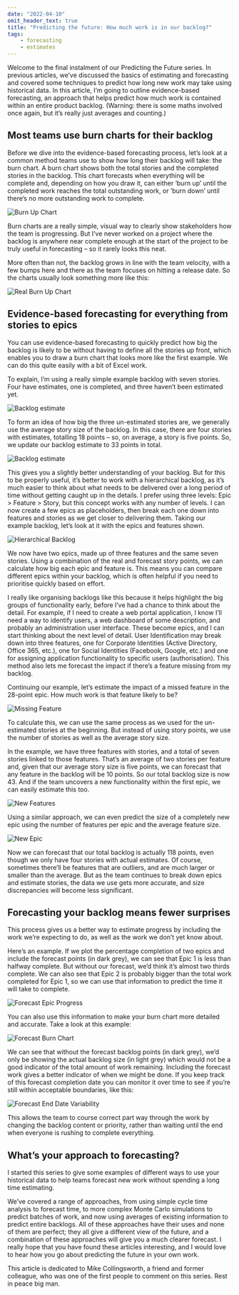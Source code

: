 ```yaml
---
date: "2022-04-10"
omit_header_text: true
title: "Predicting the future: How much work is in our backlog?"
tags: 
    - forecasting
    - estimates
---
```


Welcome to the final instalment of our Predicting the Future series. In previous articles, we’ve discussed the basics of estimating and forecasting and covered some techniques to predict how long new work may take using historical data. In this article, I’m going to outline evidence-based forecasting, an approach that helps predict how much work is contained within an entire product backlog. (Warning: there is some maths involved once again, but it’s really just averages and counting.)

## Most teams use burn charts for their backlog

Before we dive into the evidence-based forecasting process, let’s look at a common method teams use to show how long their backlog will take: the burn chart. A burn chart shows both the total stories and the completed stories in the backlog. This chart forecasts when everything will be complete and, depending on how you draw it, can either ‘burn up’ until the completed work reaches the total outstanding work, or ‘burn down’ until there’s no more outstanding work to complete.

![Burn Up Chart](/images/burnup-chart.png)

Burn charts are a really simple, visual way to clearly show stakeholders how the team is progressing. But I’ve never worked on a project where the backlog is anywhere near complete enough at the start of the project to be truly useful in forecasting – so it rarely looks this neat.

More often than not, the backlog grows in line with the team velocity, with a few bumps here and there as the team focuses on hitting a release date. So the charts usually look something more like this:

![Real Burn Up Chart](/images/real-burnup-chart.png)

## Evidence-based forecasting for everything from stories to epics

You can use evidence-based forecasting to quickly predict how big the backlog is likely to be without having to define all the stories up front, which enables you to draw a burn chart that looks more like the first example. We can do this quite easily with a bit of Excel work.

To explain, I’m using a really simple example backlog with seven stories. Four have estimates, one is completed, and three haven’t been estimated yet.

![Backlog estimate](/images/estimated-backlog.png)

To form an idea of how big the three un-estimated stories are, we generally use the average story size of the backlog. In this case, there are four stories with estimates, totalling 18 points – so, on average, a story is five points. So, we update our backlog estimate to 33 points in total.

![Backlog estimate](/images/forecast-backlog.png)

This gives you a slightly better understanding of your backlog. But for this to be properly useful, it’s better to work with a hierarchical backlog, as it’s much easier to think about what needs to be delivered over a long period of time without getting caught up in the details. I prefer using three levels: Epic > Feature > Story, but this concept works with any number of levels. I can now create a few epics as placeholders, then break each one down into features and stories as we get closer to delivering them.
Taking our example backlog, let’s look at it with the epics and features shown.

![Hierarchical Backlog](/images/hierarchical-backlog.png)

We now have two epics, made up of three features and the same seven stories. Using a combination of the real and forecast story points, we can calculate how big each epic and feature is. This means you can compare different epics within your backlog, which is often helpful if you need to prioritise quickly based on effort.

I really like organising backlogs like this because it helps highlight the big groups of functionality early, before I’ve had a chance to think about the detail. For example, if I need to create a web portal application, I know I’ll need a way to identify users, a web dashboard of some description, and probably an administration user interface. These become epics, and I can start thinking about the next level of detail. User Identification may break down into three features, one for Corporate Identities (Active Directory, Office 365, etc.), one for Social Identities (Facebook, Google, etc.) and one for assigning application functionality to specific users (authorisation). This method also lets me forecast the impact if there’s a feature missing from my backlog.

Continuing our example, let’s estimate the impact of a missed feature in the 28-point epic. How much work is that feature likely to be?

![Missing Feature](/images/missing-feature.png)

To calculate this, we can use the same process as we used for the un-estimated stories at the beginning. But instead of using story points, we use the number of stories as well as the average story size.

In the example, we have three features with stories, and a total of seven stories linked to those features. That’s an average of two stories per feature and, given that our average story size is five points, we can forecast that any feature in the backlog will be 10 points. So our total backlog size is now 43. And if the team uncovers a new functionality within the first epic, we can easily estimate this too.

![New Features](/images/new-features.png)

Using a similar approach, we can even predict the size of a completely new epic using the number of features per epic and the average feature size.

![New Epic](/images/new-epic.png)

Now we can forecast that our total backlog is actually 118 points, even though we only have four stories with actual estimates. Of course, sometimes there’ll be features that are outliers, and are much larger or smaller than the average. But as the team continues to break down epics and estimate stories, the data we use gets more accurate, and size discrepancies will become less significant.

## Forecasting your backlog means fewer surprises

This process gives us a better way to estimate progress by including the work we’re expecting to do, as well as the work we don’t yet know about.

Here’s an example. If we plot the percentage completion of two epics and include the forecast points (in dark grey), we can see that Epic 1 is less than halfway complete. But without our forecast, we’d think it’s almost two thirds complete. We can also see that Epic 2 is probably bigger than the total work completed for Epic 1, so we can use that information to predict the time it will take to complete.

![Forecast Epic Progress](/images/epic-progress.png)

You can also use this information to make your burn chart more detailed and accurate. Take a look at this example:

![Forecast Burn Chart](/images/forecast-burn-chart.png)

We can see that without the forecast backlog points (in dark grey), we’d only be showing the actual backlog size (in light grey) which would not be a good indicator of the total amount of work remaining. Including the forecast work gives a better indicator of when we might be done. If you keep track of this forecast completion date you can monitor it over time to see if you’re still within acceptable boundaries, like this:

![Forecast End Date Variability](/images/forecast-end-date-variability.png)

This allows the team to course correct part way through the work by changing the backlog content or priority, rather than waiting until the end when everyone is rushing to complete everything.

## What’s your approach to forecasting?

I started this series to give some examples of different ways to use your historical data to help teams forecast new work without spending a long time estimating.

We’ve covered a range of approaches, from using simple cycle time analysis to forecast time, to more complex Monte Carlo simulations to predict batches of work, and now using averages of existing information to predict entire backlogs. All of these approaches have their uses and none of them are perfect; they all give a different view of the future, and a combination of these approaches will give you a much clearer forecast. I really hope that you have found these articles interesting, and I would love to hear how you go about predicting the future in your own work.

This article is dedicated to Mike Collingsworth, a friend and former colleague, who was one of the first people to comment on this series. Rest in peace big man.